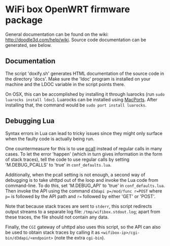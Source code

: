 WiFi box OpenWRT firmware package
=================================

General documentation can be found on the wiki: <http://doodle3d.com/help/wiki>. Source code documentation can be generated, see below.


Documentation
-------------

The script 'doxify.sh' generates HTML documentation of the source code in the directory 'docs'.
Make sure the 'ldoc' program is installed on your machine and the LDOC variable in the script points there.

On OSX, this can be accomplished by installing it through luarocks (run `sudo luarocks install ldoc`). Luarocks can be installed using [MacPorts](http://www.macports.org/). After installing that, the command would be `sudo port install luarocks`.


Debugging Lua
-------------

Syntax errors in Lua can lead to tricky issues since they might only surface when the faulty code is actually being run.

One countermeasure for this is to use [pcall](http://www.lua.org/pil/8.4.html) instead of regular calls in many cases. To let the error 'happen' (which in turn gives information in the form of stack traces), tell the code to use regular calls by setting 'M.DEBUG_PCALLS' to 'true' in `conf_defaults.lua`.

Additionally, when the pcall setting is not enough, a second way of debugging is to take uhttpd out of the loop and invoke the Lua code from command-line. To do this, set 'M.DEBUG_API' to 'true' in `conf_defaults.lua`. Then invoke the API using the command `d3dapi p=/mod/func r=POST` where `p=` is followed by the API path and `r=` followed by either 'GET' or 'POST'.

Note that because stack traces are sent to `stderr`, this script redirects output streams to a separate log file: `/tmp/wifibox.stdout.log`; apart from these traces, the file should not contain any data.

Finally, the `CGI` gateway of uhttpd also uses this script, so the API can also be used to obtain stack traces by calling it as `<wifibox-ip>/cgi-bin/d3dapi/<endpoint>` (note the extra `cgi-bin`).
